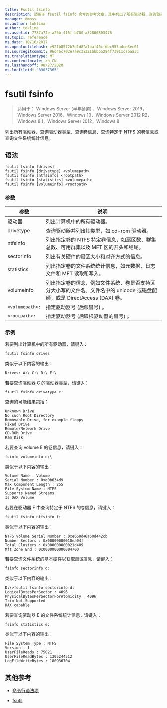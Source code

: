 ```yaml
---
title: Fsutil fsinfo
description: 适用于 fsutil fsinfo 命令的参考文章，其中列出了所有驱动器、查询驱动器类型、查询卷信息、查询特定于 NTFS 的卷信息或查询文件系统统计信息。
manager: dmoss
ms.author: toklima
author: toklima
ms.assetid: 7787a72e-a26b-415f-b700-a32806803478
ms.topic: reference
ms.date: 10/16/2017
ms.openlocfilehash: e921b8572b7d1d87a1baf40cfdbc955adce3ec01
ms.sourcegitcommit: 96d46c702e7a9c3a321bbbb5284f73911c7baa3c
ms.translationtype: MT
ms.contentlocale: zh-CN
ms.lasthandoff: 08/27/2020
ms.locfileid: "89037365"
---
```

# <a name="fsutil-fsinfo"></a>fsutil fsinfo

> 适用于： Windows Server (半年通道) ，Windows Server 2019，Windows Server 2016，Windows 10，Windows Server 2012 R2，Windows 8.1，Windows Server 2012，Windows 8

列出所有驱动器、查询驱动器类型、查询卷信息、查询特定于 NTFS 的卷信息或查询文件系统统计信息。

## <a name="syntax"></a>语法

```
fsutil fsinfo [drives]
fsutil fsinfo [drivetype] <volumepath>
fsutil fsinfo [ntfsinfo] <rootpath>
fsutil fsinfo [statistics] <volumepath>
fsutil fsinfo [volumeinfo] <rootpath>
```

### <a name="parameters"></a>参数

| 参数 | 说明 |
| --------- |------------ |
| 驱动器 | 列出计算机中的所有驱动器。 |
| drivetype | 查询驱动器并列出其类型，如 cd-rom 驱动器。 |
| ntfsinfo | 列出指定卷的 NTFS 特定卷信息，如扇区数、群集总数、可用群集以及 MFT 区的开头和结尾。 |
| sectorinfo | 列出有关硬件的扇区大小和对齐方式的信息。 |
| statistics | 列出指定卷的文件系统统计信息，如元数据、日志文件和 MFT 读取和写入。 |
| volumeinfo | 列出指定卷的信息，例如文件系统、卷是否支持区分大小写的文件名、文件名中的 unicode 或磁盘配额，或是 DirectAccess (DAX) 卷。 |
| `<volumepath>:` | 指定驱动器号 (后跟冒号) 。 |
| `<rootpath>:` | 指定驱动器号 (后跟根驱动器的冒号) 。 |

### <a name="examples"></a>示例

若要列出计算机中的所有驱动器，请键入：

```
fsutil fsinfo drives
```

类似于以下内容的输出：

```
Drives: A:\ C:\ D:\ E:\
```

若要查询驱动器 C 的驱动器类型，请键入：

```
fsutil fsinfo drivetype c:
```

查询的可能结果包括：

```
Unknown Drive
No such Root Directory
Removable Drive, for example floppy
Fixed Drive
Remote/Network Drive
CD-ROM Drive
Ram Disk
```

若要查询 volume E 的卷信息，请键入：

```
fsinfo volumeinfo e:\
```

类似于以下内容的输出：

```
Volume Name : Volume
Serial Number : 0xd0b634d9
Max Component Length : 255
File System Name : NTFS
Supports Named Streams
Is DAX Volume
```

若要在驱动器 F 中查询特定于 NTFS 的卷信息，请键入：

```
fsutil fsinfo ntfsinfo f:
```

类似于以下内容的输出：

```
NTFS Volume Serial Number : 0xe660d46a60d442cb
Number Sectors : 0x00000000010ea04f
Total Clusters : 0x000000000021d409
Mft Zone End : 0x0000000000004700
```

若要查询文件系统的基本硬件以获取扇区信息，请键入：

```
fsinfo sectorinfo d:
```

类似于以下内容的输出：

```
D:\>fsutil fsinfo sectorinfo d:
LogicalBytesPerSector : 4096
PhysicalBytesPerSectorForAtomicity : 4096
Trim Not Supported
DAX capable
```

若要查询驱动器 E 的文件系统统计信息，请键入：

```
fsinfo statistics e:
```

类似于以下内容的输出：

```
File System Type : NTFS
Version : 1
UserFileReads : 75021
UserFileReadBytes : 1305244512
LogFileWriteBytes : 180936704
```

## <a name="additional-references"></a>其他参考

- [命令行语法项](command-line-syntax-key.md)

- [fsutil](fsutil.md)

